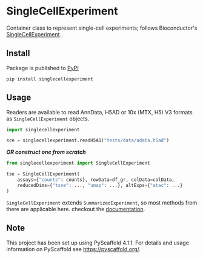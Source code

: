 # SingleCellExperiment

Container class to represent single-cell experiments; follows Bioconductor's [SingleCellExperiment](https://bioconductor.org/packages/release/bioc/html/SingleCellExperiment.html).


## Install

Package is published to [PyPI](https://pypi.org/project/singlecellexperiment/)

```shell
pip install singlecellexperiment
```

## Usage

Readers are available to read AnnData, H5AD or 10x (MTX, H5) V3 formats as `SingleCellExperiment` objects.

```python
import singlecellexperiment

sce = singlecellexperiment.readH5AD("tests/data/adata.h5ad")
```

***OR construct one from scratch***

```python
from singlecellexperiment import SingleCellExperiment

tse = SingleCellExperiment(
    assays={"counts": counts}, rowData=df_gr, colData=colData,
    reducedDims={"tsne": ..., "umap": ...}, altExps={"atac": ...}
)
```

`SingleCellExperiment` extends `SummarizedExperiment`, so most methods from there are applicable here. checkout the [documentation](https://biocpy.github.io/SingleCellExperiment/).

<!-- pyscaffold-notes -->

## Note

This project has been set up using PyScaffold 4.1.1. For details and usage
information on PyScaffold see https://pyscaffold.org/.
